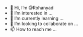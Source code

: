 - 👋 Hi, I’m @Rohanyad
- 👀 I’m interested in ...
- 🌱 I’m currently learning ...
- 💞️ I’m looking to collaborate on ...
- 📫 How to reach me ...

<!---
Rohanyad/Rohanyad is a ✨ special ✨ repository because its `README.md` (this file) appears on your GitHub profile.
You can click the Preview link to take a look at your changes.
--->
